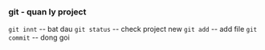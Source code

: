 ### git - quan ly project
`git innt` -- bat dau
`git status` -- check project new
`git add` -- add file
`git commit` -- dong goi